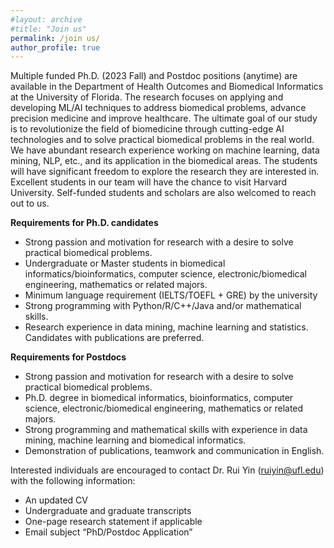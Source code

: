 ```yaml
---
#layout: archive
#title: "Join us"
permalink: /join us/
author_profile: true
---
```


Multiple funded Ph.D. (2023 Fall) and Postdoc positions (anytime) are available in the Department of Health Outcomes and Biomedical Informatics at the University of Florida. The research focuses on applying and developing ML/AI techniques to address biomedical problems, advance precision medicine and improve healthcare. The ultimate goal of our study is to revolutionize the field of biomedicine through cutting-edge AI technologies and to solve practical biomedical problems in the real world. We have abundant research experience working on machine learning, data mining, NLP, etc., and its application in the biomedical areas. The students will have significant freedom to explore the research they are interested in. Excellent students in our team will have the chance to visit Harvard University. Self-funded students and scholars are also welcomed to reach out to us.


<b>Requirements for Ph.D. candidates</b>
- Strong passion and motivation for research with a desire to solve practical biomedical problems.  
- Undergraduate or Master students in biomedical informatics/bioinformatics, computer science, electronic/biomedical engineering, mathematics or related majors.  
- Minimum language requirement (IELTS/TOEFL + GRE) by the university  
- Strong programming with Python/R/C++/Java and/or mathematical skills.  
- Research experience in data mining, machine learning and statistics. Candidates with publications are preferred.  

<b>Requirements for Postdocs</b>
- Strong passion and motivation for research with a desire to solve practical biomedical problems.  
- Ph.D. degree in biomedical informatics, bioinformatics, computer science, electronic/biomedical engineering, mathematics or related majors.  
- Strong programming and mathematical skills with experience in data mining, machine learning and biomedical informatics.  
- Demonstration of publications, teamwork and communication in English.  

Interested individuals are encouraged to contact Dr. Rui Yin (<A href="mailto:ruiyin@ufl.edu">ruiyin@ufl.edu</A>) with the following information:
- An updated CV
- Undergraduate and graduate transcripts   
- One-page research statement if applicable  
- Email subject “PhD/Postdoc Application”  
